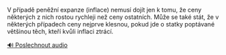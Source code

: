 
V případě peněžní expanze (inflace) nemusí dojít jen k tomu, že ceny některých z nich rostou rychleji než ceny ostatních. Může se také stát, že v některých případech ceny nejprve klesnou, pokud jde o statky poptávané většinou těch, kteří kvůli inflaci ztrácí.

[🔊 Poslechnout audio](/data/7-paragraphs/audio/chapter_78/para_006-V-ppad-penn-expanze-inflace-nemus-dojt-j.mp3)
